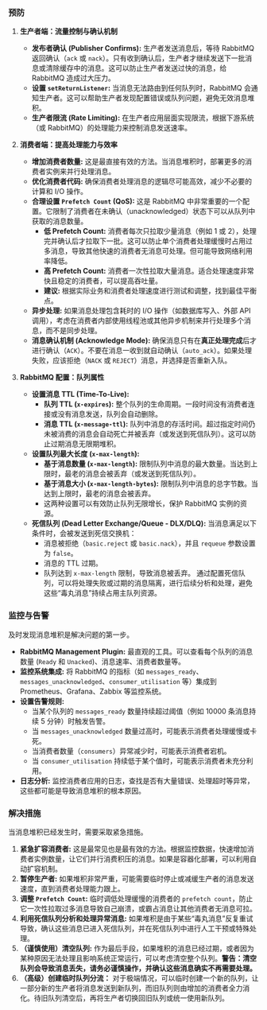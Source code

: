 
### 预防

1.  **生产者端：流量控制与确认机制**
    *   **发布者确认 (Publisher Confirms):** 生产者发送消息后，等待 RabbitMQ 返回确认（`ack` 或 `nack`）。只有收到确认后，生产者才继续发送下一批消息或清除缓存中的消息。这可以防止生产者发送过快的消息，给 RabbitMQ 造成过大压力。
    *   **设置 `setReturnListener`:** 当消息无法路由到任何队列时，RabbitMQ 会通知生产者。这可以帮助生产者发现配置错误或队列问题，避免无效消息堆积。
    *   **生产者限流 (Rate Limiting):** 在生产者应用层面实现限流，根据下游系统（或 RabbitMQ）的处理能力来控制消息发送速率。

2.  **消费者端：提高处理能力与效率**
    *   **增加消费者数量:** 这是最直接有效的方法。当消息堆积时，部署更多的消费者实例来并行处理消息。
    *   **优化消费者代码:** 确保消费者处理消息的逻辑尽可能高效，减少不必要的计算和 I/O 操作。
    *   **合理设置 `Prefetch Count` (QoS):** 这是 RabbitMQ 中非常重要的一个配置。它限制了消费者在未确认（unacknowledged）状态下可以从队列中获取的消息数量。
        *   **低 Prefetch Count:** 消费者每次只拉取少量消息（例如 1 或 2），处理完并确认后才拉取下一批。这可以防止单个消费者处理缓慢时占用过多消息，导致其他快速的消费者无消息可处理。但可能导致网络利用率降低。
        *   **高 Prefetch Count:** 消费者一次性拉取大量消息。适合处理速度非常快且稳定的消费者，可以提高吞吐量。
        *   **建议:** 根据实际业务和消费者处理速度进行测试和调整，找到最佳平衡点。
    *   **异步处理:** 如果消息处理包含耗时的 I/O 操作（如数据库写入、外部 API 调用），考虑在消费者内部使用线程池或其他异步机制来并行处理多个消息，而不是同步处理。
    *   **消息确认机制 (Acknowledge Mode):** 确保消息只有在**真正处理完成**后才进行确认（`ACK`）。不要在消息一收到就自动确认（`auto_ack`）。如果处理失败，应该拒绝（`NACK` 或 `REJECT`）消息，并选择是否重新入队。

3.  **RabbitMQ 配置：队列属性**
    *   **设置消息 TTL (Time-To-Live):**
        *   **队列 TTL (`x-expires`):** 整个队列的生命周期。一段时间没有消费者连接或没有消息发送，队列会自动删除。
        *   **消息 TTL (`x-message-ttl`):** 队列中消息的存活时间。超过指定时间仍未被消费的消息会自动死亡并被丢弃（或发送到死信队列）。这可以防止过期消息无限期堆积。
    *   **设置队列最大长度 (`x-max-length`):**
        *   **基于消息数量 (`x-max-length`):** 限制队列中消息的最大数量。当达到上限时，最老的消息会被丢弃（或发送到死信队列）。
        *   **基于消息大小 (`x-max-length-bytes`):** 限制队列中消息的总字节数。当达到上限时，最老的消息会被丢弃。
        *   这两种设置可以有效防止队列无限增长，保护 RabbitMQ 实例的资源。
    *   **死信队列 (Dead Letter Exchange/Queue - DLX/DLQ):** 当消息满足以下条件时，会被发送到死信交换机：
        *   消息被拒绝（`basic.reject` 或 `basic.nack`），并且 `requeue` 参数设置为 `false`。
        *   消息的 TTL 过期。
        *   队列达到 `x-max-length` 限制，导致消息被丢弃。
        通过配置死信队列，可以将处理失败或过期的消息隔离，进行后续分析和处理，避免这些“毒丸消息”持续占用主队列资源。

### 监控与告警

及时发现消息堆积是解决问题的第一步。

*   **RabbitMQ Management Plugin:** 最直观的工具。可以查看每个队列的消息数量 (`Ready` 和 `Unacked`)、消息速率、消费者数量等。
*   **监控系统集成:** 将 RabbitMQ 的指标（如 `messages_ready`、`messages_unacknowledged`、`consumer_utilisation` 等）集成到 Prometheus、Grafana、Zabbix 等监控系统。
*   **设置告警规则:**
    *   当某个队列的 `messages_ready` 数量持续超过阈值（例如 10000 条消息持续 5 分钟）时触发告警。
    *   当 `messages_unacknowledged` 数量过高时，可能表示消费者处理缓慢或卡死。
    *   当消费者数量（`consumers`）异常减少时，可能表示消费者宕机。
    *   当 `consumer_utilisation` 持续低于某个值时，可能表示消费者未充分利用。
*   **日志分析:** 监控消费者应用的日志，查找是否有大量错误、处理超时等异常，这些都可能是导致消息堆积的根本原因。

### 解决措施

当消息堆积已经发生时，需要采取紧急措施。

1.  **紧急扩容消费者:** 这是最常见也是最有效的方法。根据监控数据，快速增加消费者实例数量，让它们并行消费积压的消息。如果是容器化部署，可以利用自动扩容机制。
2.  **暂停生产者:** 如果堆积非常严重，可能需要临时停止或减缓生产者的消息发送速度，直到消费者处理能力跟上。
3.  **调整 `Prefetch Count`:** 临时调低处理缓慢的消费者的 `prefetch count`，防止它一次性拉取过多消息导致自己崩溃，或霸占消息让其他消费者无消息可拉。
4.  **利用死信队列分析和处理异常消息:** 如果堆积是由于某些“毒丸消息”反复重试导致，确认这些消息已进入死信队列，并在死信队列中进行人工干预或特殊处理。
5.  **（谨慎使用）清空队列:** 作为最后手段，如果堆积的消息已经过期，或者因为某种原因无法处理且影响系统正常运行，可以考虑清空整个队列。**警告：清空队列会导致消息丢失，请务必谨慎操作，并确认这些消息确实不再需要处理。**
6.  **（高级）创建临时队列分流：** 对于极端情况，可以临时创建一个新的队列，让一部分新的生产者将消息发送到新队列，而旧队列则由增加的消费者全力消化。待旧队列清空后，再将生产者切换回旧队列或统一使用新队列。
